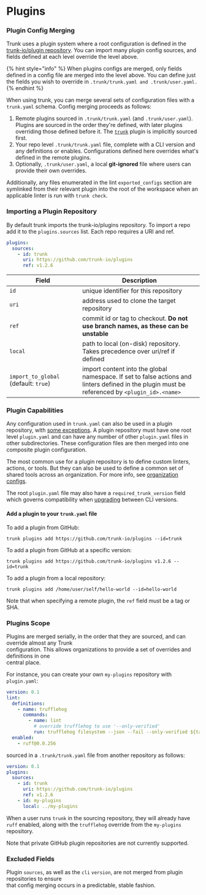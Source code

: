 # Plugins

### Plugin Config Merging

Trunk uses a plugin system where a root configuration is defined in the [trunk-io/plugin repository](https://github.com/trunk-io/plugins). You can import many plugin config sources, and fields defined at each level override the level above.

{% hint style="info" %}
When plugins configs are merged, only fields defined in a config file are merged into the level above. You can define just the fields you wish to override in `.trunk/trunk.yaml and .trunk/user.yaml.`
{% endhint %}

When using trunk, you can merge several sets of configuration files with a `trunk.yaml` schema. Config merging proceeds as follows:

1. Remote plugins sourced in `.trunk/trunk.yaml` (and `.trunk/user.yaml`). Plugins are sourced in the order they're defined, with later plugins overriding those defined before it. The [`trunk`](https://github.com/trunk-io/plugins) plugin is implicitly sourced first.
2. Your repo level `.trunk/trunk.yaml` file, complete with a CLI version and any definitions or enables. Configurations defined here overrides what's defined in the remote plugins.
3. Optionally, `.trunk/user.yaml`, a local **git-ignored** file where users can provide their own overrides.

Additionally, any files enumerated in the lint `exported_configs` section are symlinked from their relevant plugin into the root of the workspace when an applicable linter is run with `trunk check`.

### Importing a Plugin Repository

By default trunk imports the trunk-io/plugins repository. To import a repo add it to the `plugins.sources` list. Each repo requires a URI and ref.

```yaml
plugins:
  sources:
    - id: trunk
      uri: https://github.com/trunk-io/plugins
      ref: v1.2.6
```

<table><thead><tr><th width="174">Field</th><th>Description</th></tr></thead><tbody><tr><td><code>id</code></td><td>unique identifier for this repository</td></tr><tr><td><code>uri</code></td><td>address used to clone the target repository</td></tr><tr><td><code>ref</code></td><td>commit id or tag to checkout. <strong>Do not use branch names, as these can be unstable</strong></td></tr><tr><td><code>local</code></td><td>path to local (on-disk) repository. Takes precedence over uri/ref if defined</td></tr><tr><td><code>import_to_global</code> (default: <code>true</code>)</td><td>import content into the global namespace. If set to false actions and linters defined in the plugin must be referenced by <code>&#x3C;plugin_id>.&#x3C;name></code></td></tr></tbody></table>

### Plugin Capabilities

Any configuration used in `trunk.yaml` can also be used in a plugin repository, with [some exceptions](./#excluded-fields). A plugin repository must have one root level `plugin.yaml` and can have any number of other `plugin.yaml` files in other subdirectories. These configuration files are then merged into one composite plugin configuration.

The most common use for a plugin repository is to define custom linters, actions, or tools. But they can also be used to define a common set of shared tools across an organization. For more info, see [organization configs](external-repositories.md).

The root `plugin.yaml` file may also have a `required_trunk_version` field which governs compatibility when [upgrading](../../upgrades.md) between CLI versions.

#### Add a plugin to your `trunk.yaml` file

To add a plugin from GitHub:

```
trunk plugins add https://github.com/trunk-io/plugins --id=trunk
```

To add a plugin from GitHub at a specific version:

```
trunk plugins add https://github.com/trunk-io/plugins v1.2.6 --id=trunk
```

To add a plugin from a local repository:

```
trunk plugins add /home/user/self/hello-world --id=hello-world
```

Note that when specifying a remote plugin, the `ref` field must be a tag or SHA.

### Plugins Scope

Plugins are merged serially, in the order that they are sourced, and can override almost any Trunk\
configuration. This allows organizations to provide a set of overrides and definitions in one\
central place.

For instance, you can create your own `my-plugins` repository with `plugin.yaml`:

```yaml
version: 0.1
lint:
  definitions:
    - name: trufflehog
      commands:
        - name: lint
          # override trufflehog to use '--only-verified'
          run: trufflehog filesystem --json --fail --only-verified ${target}
  enabled:
    - ruff@0.0.256
```

sourced in a `.trunk/trunk.yaml` file from another repository as follows:

```yaml
version: 0.1
plugins:
  sources:
    - id: trunk
      uri: https://github.com/trunk-io/plugins
      ref: v1.2.6
    - id: my-plugins
      local: ../my-plugins
```

When a user runs `trunk` in the sourcing repository, they will already have `ruff` enabled, along with the `trufflehog` override from the `my-plugins` repository.

Note that private GitHub plugin repositories are not currently supported.

### Excluded Fields

Plugin `sources`, as well as the `cli` `version`, are not merged from plugin repositories to ensure\
that config merging occurs in a predictable, stable fashion.
